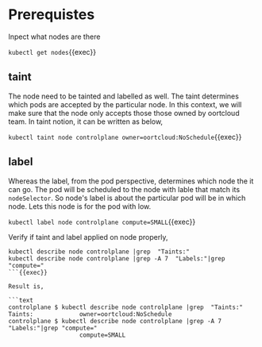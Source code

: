 # Prerequistes

Inpect what nodes are there

`kubectl get nodes`{{exec}}

## taint

The node need to be tainted and labelled as well.
The taint determines which pods are accepted by the particular node. In this context, we will make sure that the node only accepts those those owned by oortcloud team.
In taint notion, it can be written as below,

`kubectl taint node controlplane owner=oortcloud:NoSchedule`{{exec}}

## label

Whereas the label, from the pod perspective, determines which node the it can go. The pod will be scheduled to the node with lable that match its `nodeSelector`.
So node's label is about the particular pod will be in which node. Lets this node is for the pod with low.

`kubectl label node controlplane compute=SMALL`{{exec}}

Verify if taint and label applied on node properly,

```
kubectl describe node controlplane |grep  "Taints:"
kubectl describe node controlplane |grep -A 7  "Labels:"|grep "compute="
```{{exec}}

Result is,

```text
controlplane $ kubectl describe node controlplane |grep  "Taints:"
Taints:             owner=oortcloud:NoSchedule
controlplane $ kubectl describe node controlplane |grep -A 7  "Labels:"|grep "compute="
                    compute=SMALL
```
